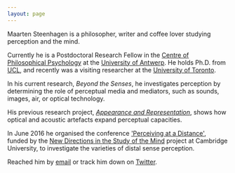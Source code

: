 ```yaml
---
layout: page
---
```


Maarten Steenhagen is a philosopher, writer and coffee lover studying perception and the mind. 

Currently he is a Postdoctoral Research Fellow in the [Centre of Philosophical Psychology](http://uahost.uantwerpen.be/bence.nanay/paw.html) at the [University of Antwerp](https://www.uantwerpen.be/en/). He holds Ph.D. from [UCL](https://www.ucl.ac.uk/philosophy), and recently was a visiting researcher at the [University of Toronto](http://www.philosophy.utoronto.ca).

In his current research, _Beyond the Senses_, he investigates perception by determining the role of perceptual media and mediators, such as sounds, images, air, or optical technology.

His previous research project, [_Appearance and Representation_](http://msteenhagen.github.io/Appearance-and-representation/), shows how optical and acoustic artefacts expand perceptual capacities.

In June 2016 he organised the conference ['Perceiving at a Distance'](http://www.newdirectionsproject.com/2015/09/14/distance/), funded by the [New Directions in the Study of the Mind](http://www.newdirectionsproject.com/) project at Cambridge University, to investigate the varieties of distal sense perception.

Reached him by [email](mailto:maarten.steenhagen@uantwerp.be) or track him down on [Twitter](http://www.twitter.com/msteenhagen).

  

  

